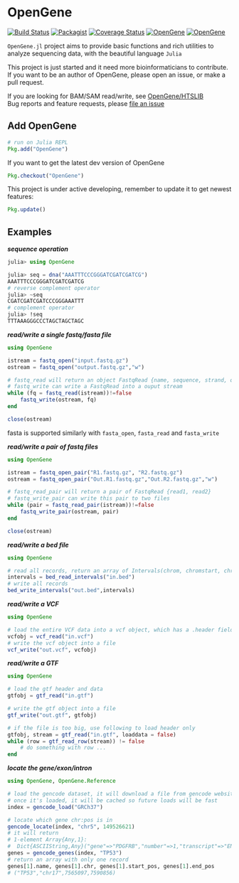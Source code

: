 # OpenGene

[![Build Status](https://travis-ci.org/OpenGene/OpenGene.jl.svg?branch=master)](https://travis-ci.org/OpenGene/OpenGene.jl)
[![Packagist](https://img.shields.io/packagist/l/doctrine/orm.svg)]()
[![Coverage Status](https://coveralls.io/repos/OpenGene/OpenGene.jl/badge.svg?branch=master&service=github)](https://coveralls.io/github/OpenGene/OpenGene.jl?branch=master)
[![OpenGene](http://pkg.julialang.org/badges/OpenGene_0.4.svg)](http://pkg.julialang.org/?pkg=OpenGene)
[![OpenGene](http://pkg.julialang.org/badges/OpenGene_0.5.svg)](http://pkg.julialang.org/?pkg=OpenGene)

`OpenGene.jl` project aims to provide basic functions and rich utilities to analyze sequencing data, with the beautiful language `Julia`   

This project is just started and it need more bioinformaticians to contribute. If you want to be an author of OpenGene, please open an issue, or make a pull request.  

If you are looking for BAM/SAM read/write, see [OpenGene/HTSLIB](https://github.com/OpenGene/HTSLIB.jl)  
Bug reports and feature requests, please [file an issue](https://github.com/OpenGene/OpenGene.jl/issues/new)

## Add OpenGene
```julia
# run on Julia REPL
Pkg.add("OpenGene")
```
If you want to get the latest dev version of OpenGene
```julia
Pkg.checkout("OpenGene")
```

This project is under active developing, remember to update it to get newest features:
```julia
Pkg.update()
```
## Examples
***sequence operation***
```julia
julia> using OpenGene

julia> seq = dna("AAATTTCCCGGGATCGATCGATCG")
AAATTTCCCGGGATCGATCGATCG
# reverse complement operator
julia> ~seq
CGATCGATCGATCCCGGGAAATTT
# complement operator
julia> !seq
TTTAAAGGGCCCTAGCTAGCTAGC
```

***read/write a single fastq/fasta file***
```julia
using OpenGene

istream = fastq_open("input.fastq.gz")
ostream = fastq_open("output.fastq.gz","w")

# fastq_read will return an object FastqRead {name, sequence, strand, quality}
# fastq_write can write a FastqRead into a ouput stream
while (fq = fastq_read(istream))!=false
    fastq_write(ostream, fq)
end

close(ostream)
```
fasta is supported similarly with `fasta_open`, `fasta_read` and `fasta_write`   

***read/write a pair of fastq files***
```julia
using OpenGene

istream = fastq_open_pair("R1.fastq.gz", "R2.fastq.gz")
ostream = fastq_open_pair("Out.R1.fastq.gz","Out.R2.fastq.gz","w")

# fastq_read_pair will return a pair of FastqRead {read1, read2}
# fastq_write_pair can write this pair to two files
while (pair = fastq_read_pair(istream))!=false
    fastq_write_pair(ostream, pair)
end

close(ostream)
```

***read/write a bed file***
```julia
using OpenGene

# read all records, return an array of Intervals(chrom, chromstart, chromend)
intervals = bed_read_intervals("in.bed")
# write all records
bed_write_intervals("out.bed",intervals)
```

***read/write a VCF***
```julia
using OpenGene

# load the entire VCF data into a vcf object, which has a .header field and a .data field
vcfobj = vcf_read("in.vcf")
# write the vcf object into a file
vcf_write("out.vcf", vcfobj)
```

***read/write a GTF***
```julia
using OpenGene

# load the gtf header and data
gtfobj = gtf_read("in.gtf")

# write the gtf object into a file
gtf_write("out.gtf", gtfobj)

# if the file is too big, use following to load header only
gtfobj, stream = gtf_read("in.gtf", loaddata = false)
while (row = gtf_read_row(stream)) != false
    # do something with row ...
end
```

***locate the gene/exon/intron***
```julia
using OpenGene, OpenGene.Reference

# load the gencode dataset, it will download a file from gencode website if it not downloaded before
# once it's loaded, it will be cached so future loads will be fast
index = gencode_load("GRCh37")

# locate which gene chr:pos is in
gencode_locate(index, "chr5", 149526621)
# it will return
# 1-element Array{Any,1}:
#  Dict{ASCIIString,Any}("gene"=>"PDGFRB","number"=>1,"transcript"=>"ENST00000261799.4","type"=>"intron")
genes = gencode_genes(index, "TP53")
# return an array with only one record
genes[1].name, genes[1].chr, genes[1].start_pos, genes[1].end_pos
# ("TP53","chr17",7565097,7590856)
```
